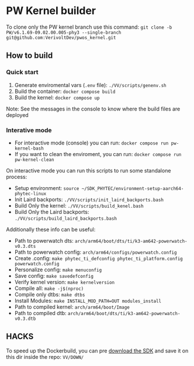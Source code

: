 # PW Kernel builder

To clone only the PW kernel branch use this command: 
`git clone -b PW/v6.1.69-09.02.00.005-phy3 --single-branch git@github.com:VerivoltDev/pwos_kernel.git`

## How to build

### Quick start
1. Generate enviromental vars (`.env` file): `./VV/scripts/genenv.sh`
2. Build the container: `docker compose build`
3. Build the kernel: `docker compose up`

Note: See the messages in the console to know where the build files are deployed

### Interative mode

- For interactive mode (console) you can run: `docker compose run pw-kernel-bash`
- If you want to clean the enviroment, you can run: `docker compose run pw-kernel-clean`

On interactive mode you can run this scripts to run some standalone process:

  - Setup environment: `source ~/SDK_PHYTEC/environment-setup-aarch64-phytec-linux`
  - Init Laird backports: `./VV/scripts/init_laird_backports.bash`
  - Build Only the kernel: `./VV/scripts/build_kenel.bash`
  - Build Only the Laird backports: `./VV/scripts/build_laird_backports.bash`

Additionally these info can be useful:

  - Path to powerwatch dts: `arch/arm64/boot/dts/ti/k3-am642-powerwatch-v0.3.dts`
  - Path to powerwatch config: `arch/arm64/configs/powerwatch.config`
  - Create .config: `make phytec_ti_defconfig phytec_ti_platform.config powerwatch.config`
  - Personalize config: `make menuconfig`
  - Save config: `make savedefconfig`
  - Verify kernel version: `make kernelversion`
  - Compile all: `make -j$(nproc)`
  - Compile only dtbs: `make dtbs`
  - Install Modules: `make INSTALL_MOD_PATH=OUT modules_install`
  - Path to compiled kernel: `arch/arm64/boot/Image`
  - Path to compiled dtb: `arch/arm64/boot/dts/ti/k3-am642-powerwatch-v0.3.dtb`

## HACKS

To speed up the Dockerbuild, you can pre [download the SDK](https://download.phytec.de/Software/Linux/BSP-Yocto-AM64x/BSP-Yocto-Ampliphy-AM64x-PD23.2.1/sdk/ampliphy/phytec-ampliphy-glibc-x86_64-phytec-headless-image-aarch64-toolchain-BSP-Yocto-Ampliphy-AM64x-PD23.2.1.sh) and save it on this dir inside the repo: `VV/DOWN/`